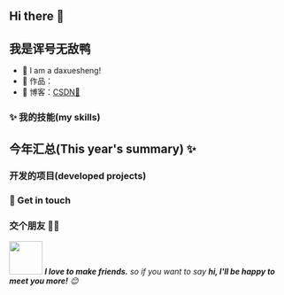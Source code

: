 ## Hi there 👋
## 我是诨号无敌鸭

- 🌹 I am a daxuesheng!
- 🏡 作品：
- :pencil: 博客：[CSDN💬](https://blog.csdn.net/m0_74870396?spm=1000.2115.3001.5343)


### ✨ 我的技能(my skills)   



## 今年汇总(This year's summary) ✨

### 开发的项目(developed projects)




### 🎉 Get in touch


### 交个朋友 👬🏻

<img src="https://media.giphy.com/media/LnQjpWaON8nhr21vNW/giphy.gif" width="60"> <em><b>I love to make friends.</b> so if you want to say <b>hi, I'll be happy to meet you more!</b> 😊</em>
